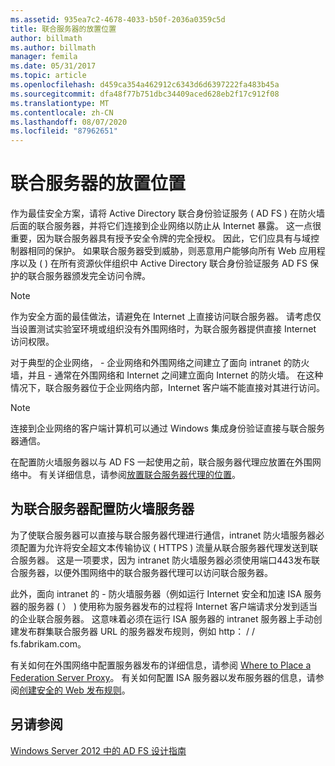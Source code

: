 ```yaml
---
ms.assetid: 935ea7c2-4678-4033-b50f-2036a0359c5d
title: 联合服务器的放置位置
author: billmath
ms.author: billmath
manager: femila
ms.date: 05/31/2017
ms.topic: article
ms.openlocfilehash: d459ca354a462912c6343d6d6397222fa483b45a
ms.sourcegitcommit: dfa48f77b751dbc34409aced628eb2f17c912f08
ms.translationtype: MT
ms.contentlocale: zh-CN
ms.lasthandoff: 08/07/2020
ms.locfileid: "87962651"
---
```

# <a name="where-to-place-a-federation-server"></a>联合服务器的放置位置

作为最佳安全方案，请将 Active Directory 联合身份验证服务 \( AD FS \) 在防火墙后面的联合服务器，并将它们连接到企业网络以防止从 Internet 暴露。 这一点很重要，因为联合服务器具有授予安全令牌的完全授权。 因此，它们应具有与域控制器相同的保护。 如果联合服务器受到威胁，则恶意用户能够向所有 Web 应用程序以及 \( \) 在所有资源伙伴组织中 Active Directory 联合身份验证服务 AD FS 保护的联合服务器颁发完全访问令牌。

> [!NOTE]
> 作为安全方面的最佳做法，请避免在 Internet 上直接访问联合服务器。 请考虑仅当设置测试实验室环境或组织没有外围网络时，为联合服务器提供直接 Internet 访问权限。

对于典型的企业网络， \- 企业网络和外围网络之间建立了面向 intranet 的防火墙，并且 \- 通常在外围网络和 Internet 之间建立面向 Internet 的防火墙。 在这种情况下，联合服务器位于企业网络内部，Internet 客户端不能直接对其进行访问。

> [!NOTE]
> 连接到企业网络的客户端计算机可以通过 Windows 集成身份验证直接与联合服务器通信。

在配置防火墙服务器以与 AD FS 一起使用之前，联合服务器代理应放置在外围网络中。 有关详细信息，请参阅[放置联合服务器代理的位置](Where-to-Place-a-Federation-Server-Proxy.md)。

## <a name="configuring-your-firewall-servers-for-a-federation-server"></a>为联合服务器配置防火墙服务器
为了使联合服务器可以直接与联合服务器代理进行通信，intranet 防火墙服务器必须配置为允许将安全超文本传输协议 \( HTTPS \) 流量从联合服务器代理发送到联合服务器。 这是一项要求，因为 intranet 防火墙服务器必须使用端口443发布联合服务器，以便外围网络中的联合服务器代理可以访问联合服务器。

此外，面向 intranet 的 \- 防火墙服务器（例如运行 Internet 安全和加速 ISA 服务器的服务器 \( ） \) 使用称为服务器发布的过程将 Internet 客户端请求分发到适当的企业联合服务器。 这意味着必须在运行 ISA 服务器的 intranet 服务器上手动创建发布群集联合服务器 URL 的服务器发布规则，例如 http： \/ \/ fs.fabrikam.com。

有关如何在外围网络中配置服务器发布的详细信息，请参阅 [Where to Place a Federation Server Proxy](Where-to-Place-a-Federation-Server-Proxy.md)。 有关如何配置 ISA 服务器以发布服务器的信息，请参阅[创建安全的 Web 发布规则](https://go.microsoft.com/fwlink/?LinkId=75182)。

## <a name="see-also"></a>另请参阅
[Windows Server 2012 中的 AD FS 设计指南](AD-FS-Design-Guide-in-Windows-Server-2012.md)
